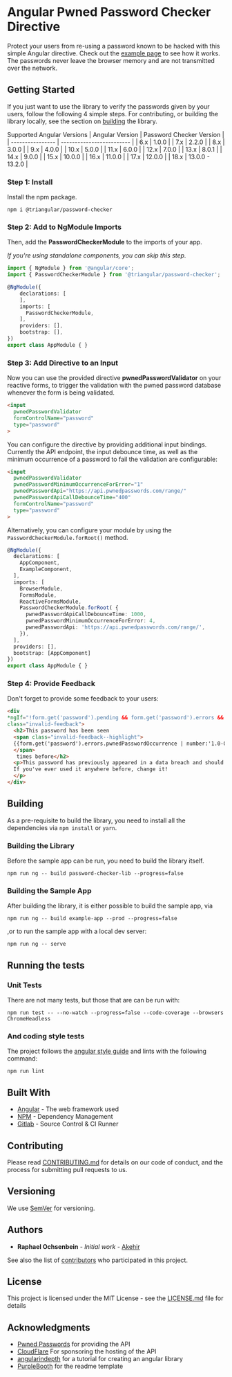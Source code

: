 # Angular Pwned Password Checker Directive

Protect your users from re-using a password known to be hacked with this simple Angular directive. Check out the [example page](https://password.akehir.com/) to see how it works. The passwords never leave the browser memory and are not transmitted over the network.

## Getting Started

If you just want to use the library to verify the passwords given by your users, follow the following 4 simple steps. For contributing, or building the library locally, see the section on [building](#building) the library.

Supported Angular Versions
| Angular Version  | Password Checker Version  |
| ---------------- | ------------------------- |
|  6.x             |  1.0.0                    |
|  7.x             |  2.2.0                    |
|  8.x             |  3.0.0                    |
|  9.x             |  4.0.0                    |
| 10.x             |  5.0.0                    |
| 11.x             |  6.0.0                    |
| 12.x             |  7.0.0                    |
| 13.x             |  8.0.1                    |
| 14.x             |  9.0.0                    |
| 15.x             | 10.0.0                    |
| 16.x             | 11.0.0                    |
| 17.x             | 12.0.0                    |
| 18.x             | 13.0.0 - 13.2.0           |


### Step 1: Install

Install the npm package.

```
npm i @triangular/password-checker
```

### Step 2: Add to NgModule Imports

Then, add the __PasswordCheckerModule__ to the imports of your app.

_If you're using standalone components, you can skip this step._

```typescript
import { NgModule } from '@angular/core';
import { PasswordCheckerModule } from '@triangular/password-checker';

@NgModule({
    declarations: [
    ],
    imports: [
      PasswordCheckerModule,
    ],
    providers: [],
    bootstrap: [],
})
export class AppModule { }
```

### Step 3: Add Directive to an Input
Now you can use the provided directive __pwnedPasswordValidator__ on your reactive forms, to trigger the validation with the pwned password database whenever the form is being validated.

```html
<input
  pwnedPasswordValidator
  formControlName="password"
  type="password"
>
```

You can configure the directive by providing additional input bindings. Currently the API endpoint, the input debounce time, as well as the minimum occurrence of a password to fail the validation are configurable:

```html
<input
  pwnedPasswordValidator
  pwnedPasswordMinimumOccurrenceForError="1"
  pwnedPasswordApi="https://api.pwnedpasswords.com/range/"
  pwnedPasswordApiCallDebounceTime="400"
  formControlName="password"
  type="password"
>
```

Alternatively, you can configure your module by using the `PasswordCheckerModule.forRoot()` method.

```typescript
@NgModule({
  declarations: [
    AppComponent,
    ExampleComponent,
  ],
  imports: [
    BrowserModule,
    FormsModule,
    ReactiveFormsModule,
    PasswordCheckerModule.forRoot( {
      pwnedPasswordApiCallDebounceTime: 1000,
      pwnedPasswordMinimumOccurrenceForError: 4,
      pwnedPasswordApi: 'https://api.pwnedpasswords.com/range/',
    }),
  ],
  providers: [],
  bootstrap: [AppComponent]
})
export class AppModule { }
```

### Step 4: Provide Feedback
Don't forget to provide some feedback to your users:

```html
<div
*ngIf="!form.get('password').pending && form.get('password').errors && form.get('password').errors.pwnedPasswordOccurrence"
class="invalid-feedback">
  <h2>This password has been seen 
  <span class="invalid-feedback--highlight">
  {{form.get('password').errors.pwnedPasswordOccurrence | number:'1.0-0' }}
  </span>
   times before</h2>
  <p>This password has previously appeared in a data breach and should never be used.
  If you've ever used it anywhere before, change it!
  </p>
</div>
```

## Building
As a pre-requisite to build the library, you need to install all the dependencies via `npm install` or `yarn`.

### Building the Library
Before the sample app can be run, you need to build the library itself.

```
npm run ng -- build password-checker-lib --progress=false
```

### Building the Sample App
After building the library, it is either possible to build the sample app, via

```
npm run ng -- build example-app --prod --progress=false
```

,or to run the sample app with a local dev server:

```
npm run ng -- serve
```

## Running the tests

### Unit Tests
There are not many tests, but those that are can be run with:

```
npm run test -- --no-watch --progress=false --code-coverage --browsers ChromeHeadless
```

### And coding style tests

The project follows the [angular style guide](https://angular.io/guide/styleguide) and lints with the following command:

```
npm run lint
```

## Built With

* [Angular](http://www.dropwizard.io/1.0.2/docs/) - The web framework used
* [NPM](https://www.npmjs.com/) - Dependency Management
* [Gitlab](https://git.akehir.com) - Source Control & CI Runner

## Contributing

Please read [CONTRIBUTING.md](CONTRIBUTING.md) for details on our code of conduct, and the process for submitting pull requests to us.

## Versioning

We use [SemVer](http://semver.org/) for versioning.

## Authors

* **Raphael Ochsenbein** - *Initial work* - [Akehir](https://github.com/akehir)

See also the list of [contributors](https://github.com/akehir/angular-password-checker/contributors) who participated in this project.

## License

This project is licensed under the MIT License - see the [LICENSE.md](LICENSE.md) file for details

## Acknowledgments

* [Pwned Passwords](https://haveibeenpwned.com/Passwords) for providing the API
* [CloudFlare](https://blog.cloudflare.com/validating-leaked-passwords-with-k-anonymity/) For sponsoring the hosting of the API
* [angularindepth](https://blog.angularindepth.com/creating-a-library-in-angular-6-87799552e7e5) for a tutorial for creating an angular library
* [PurpleBooth](https://gist.github.com/PurpleBooth/109311bb0361f32d87a2/) for the readme template

